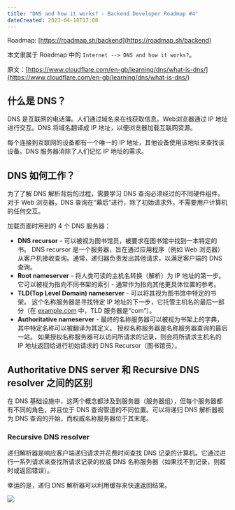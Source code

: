 ```yaml
---
title: "DNS and how it works? - Backend Developer Roadmap #4"
dateCreated: 2023-04-18T17:08
---
```


Roadmap: [https://roadmap.sh/backend](https://roadmap.sh/backend)

本文隶属于 Roadmap 中的 `Internet --> DNS and how it works?`。

原文：[https://www.cloudflare.com/en-gb/learning/dns/what-is-dns/](https://www.cloudflare.com/en-gb/learning/dns/what-is-dns/)

## 什么是 DNS？

DNS 是互联网的电话簿。人们通过域名来在线获取信息。Web浏览器通过 IP 地址进行交互。DNS 将域名翻译成 IP 地址，以便浏览器加载互联网资源。

每个连接到互联网的设备都有一个唯一的 IP 地址，其他设备使用该地址来查找该设备。DNS 服务器消除了人们记忆 IP 地址的需求。

## DNS 如何工作？

为了了解 DNS 解析背后的过程，需要学习 DNS 查询必须经过的不同硬件组件。对于 Web 浏览器，DNS 查询在“幕后”进行，除了初始请求外，不需要用户计算机的任何交互。

加载页面时用到的 4 个 DNS 服务器：

- **DNS recursor** - 可以被视为图书馆员，被要求在图书馆中找到一本特定的书。 DNS recursor 是一个服务器，旨在通过应用程序（例如 Web 浏览器）从客户机接收查询。通常，递归器负责发出其他请求，以满足客户端的 DNS 查询。
- **Root nameserver** - 将人类可读的主机名转换（解析）为 IP 地址的第一步。 它可以被视为指向不同书架的索引 - 通常作为指向其他更具体位置的参考。
- **TLD(Top Level Domain) nameserver** - 可以将其视为图书馆中特定的书架。 这个名称服务器是寻找特定 IP 地址的下一步，它托管主机名的最后一部分（在 [example.com](http://example.com/) 中，TLD 服务器是“com”）。
- **Authoritative nameserver** - 最终的名称服务器可以被视为书架上的字典，其中特定名称可以被翻译为其定义。 授权名称服务器是名称服务器查询的最后一站。 如果授权名称服务器可以访问所请求的记录，则会将所请求主机名的 IP 地址返回给进行初始请求的 DNS Recursor（图书馆员）。

## Authoritative DNS server 和 Recursive DNS resolver 之间的区别

在 DNS 基础设施中，这两个概念都涉及到服务器（服务器组），但每个服务器都有不同的角色，并且位于 DNS 查询管道的不同位置。可以将递归 DNS 解析器视为 DNS 查询的开始，而权威名称服务器位于其末尾。

### Recursive DNS resolver

递归解析器是响应客户端递归请求并花费时间查找 DNS 记录的计算机。它通过进行一系列请求来查找所请求记录的权威 DNS 名称服务器（如果找不到记录，则超时或返回错误）。

幸运的是，递归 DNS 解析器可以利用缓存来快速返回结果。

![](https://i.imgur.com/k70xMhp.png)